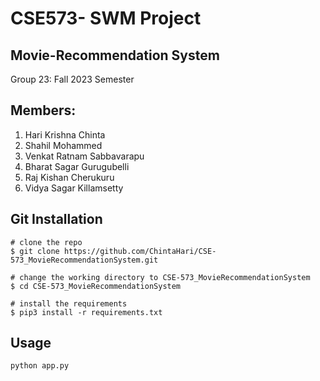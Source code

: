 # CSE573- SWM Project

## Movie-Recommendation System

Group 23: Fall 2023 Semester

## Members:

1. Hari Krishna Chinta
2. Shahil Mohammed
3. Venkat Ratnam Sabbavarapu
4. Bharat Sagar Gurugubelli
5. Raj Kishan Cherukuru
6. Vidya Sagar Killamsetty

## Git Installation

```
# clone the repo
$ git clone https://github.com/ChintaHari/CSE-573_MovieRecommendationSystem.git

# change the working directory to CSE-573_MovieRecommendationSystem
$ cd CSE-573_MovieRecommendationSystem

# install the requirements
$ pip3 install -r requirements.txt
```

## Usage

````
python app.py
````
